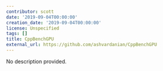 ```yaml
---
contributor: scott
date: '2019-09-04T00:00:00'
creation_date: '2019-09-04T00:00:00'
license: Unspecified
tags: []
title: CppBenchGPU
external_url: https://github.com/ashvardanian/CppBenchGPU
---
```


No description provided.
